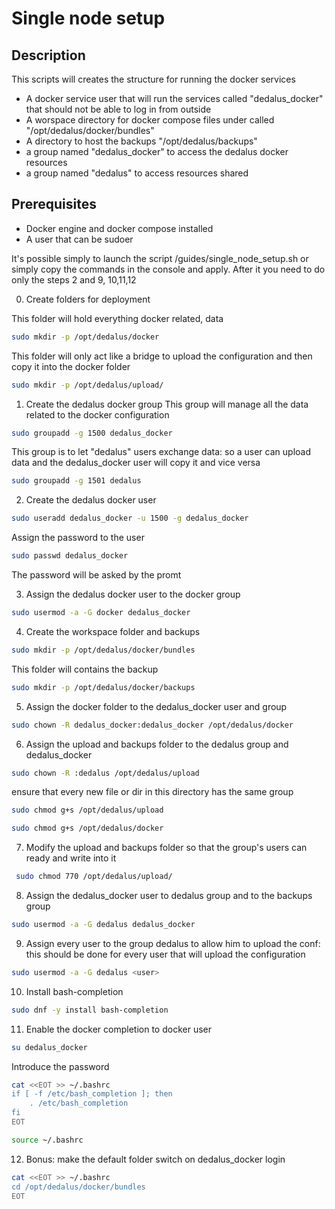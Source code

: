# Single node setup

## Description
This scripts will creates the structure for running the docker services

- A docker service user that will run the services called "dedalus_docker" that should not be able to log in from outside
- A worspace directory for docker compose files under called "/opt/dedalus/docker/bundles"
- A directory to host the backups "/opt/dedalus/backups"
- a group named "dedalus_docker" to access the dedalus docker resources
- a group named "dedalus" to access resources shared


## Prerequisites
- Docker engine and docker compose installed
- A user that can be sudoer

It's possible simply to launch the script /guides/single_node_setup.sh or simply copy the commands in the console and apply.
After it you need to do only the steps  2  and 9, 10,11,12

0. Create folders for deployment

This folder will hold everything docker related, data
```bash
sudo mkdir -p /opt/dedalus/docker
```
This folder will only act like a bridge to upload the configuration and then copy it into the docker folder
```bash
sudo mkdir -p /opt/dedalus/upload/
```

1. Create the dedalus docker group
This group will manage all the data related to the docker configuration
```bash
sudo groupadd -g 1500 dedalus_docker
```
This group is to let "dedalus" users exchange data: so a user can upload data and the dedalus_docker user will copy it and vice versa
```bash
sudo groupadd -g 1501 dedalus
```

2. Create the dedalus docker user
```bash
sudo useradd dedalus_docker -u 1500 -g dedalus_docker
```

Assign the password to the user
```bash
sudo passwd dedalus_docker
```
The password will be asked by the promt

3. Assign the dedalus docker user to the docker group
```bash
sudo usermod -a -G docker dedalus_docker  
```

4. Create the workspace folder and backups

```bash
sudo mkdir -p /opt/dedalus/docker/bundles
```
This folder will contains the backup
```bash
sudo mkdir -p /opt/dedalus/docker/backups
```

5. Assign the docker folder to the dedalus_docker user and group
```bash
sudo chown -R dedalus_docker:dedalus_docker /opt/dedalus/docker
```
6. Assign the upload and backups folder to the dedalus group and dedalus_docker

```bash
sudo chown -R :dedalus /opt/dedalus/upload
```

ensure that every new file or dir in this directory has the same group

```bash
sudo chmod g+s /opt/dedalus/upload
```
```bash
sudo chmod g+s /opt/dedalus/docker
```
7. Modify the upload and backups folder so that the group's users can ready and write into it

```bash
 sudo chmod 770 /opt/dedalus/upload/
```

8. Assign the dedalus_docker user to dedalus group and to the backups group

```bash
sudo usermod -a -G dedalus dedalus_docker 
```


9. Assign every user to the group dedalus to allow him to upload the conf: this should be done for every user that will upload the configuration

```bash
sudo usermod -a -G dedalus <user> 
```

10. Install bash-completion
```bash
sudo dnf -y install bash-completion
```
11. Enable the docker completion to docker user
```bash
su dedalus_docker
```

Introduce the password

```bash
cat <<EOT >> ~/.bashrc
if [ -f /etc/bash_completion ]; then
    . /etc/bash_completion
fi
EOT
```

```bash
source ~/.bashrc
```

12. Bonus: make the default folder switch on dedalus_docker login
```bash
cat <<EOT >> ~/.bashrc
cd /opt/dedalus/docker/bundles
EOT